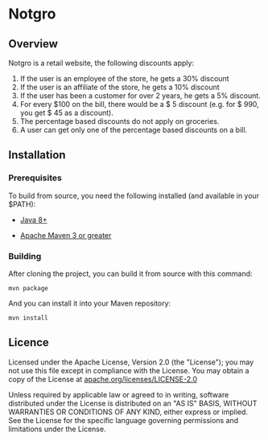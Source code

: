 # Notgro

## Overview
Notgro is a retail website, the following discounts apply:

1. If the user is an employee of the store, he gets a 30% discount
2. If the user is an affiliate of the store, he gets a 10% discount
3. If the user has been a customer for over 2 years, he gets a 5% discount.
4. For every $100 on the bill, there would be a $ 5 discount (e.g. for $ 990, you get $ 45 as a discount).
5. The percentage based discounts do not apply on groceries.
6. A user can get only one of the percentage based discounts on a bill.

## Installation

### Prerequisites
To build from source, you need the following installed (and available in your $PATH):

* [Java 8+](http://java.oracle.com)

* [Apache Maven 3 or greater](http://maven.apache.org/)

### Building
After cloning the project, you can build it from source with this command:
```
mvn package
```
And you can install it into your Maven repository:
```
mvn install
```

## Licence
Licensed under the Apache License, Version 2.0 (the "License");
you may not use this file except in compliance with the License.
You may obtain a copy of the License at [apache.org/licenses/LICENSE-2.0](http://www.apache.org/licenses/LICENSE-2.0)

Unless required by applicable law or agreed to in writing, software
distributed under the License is distributed on an "AS IS" BASIS,
WITHOUT WARRANTIES OR CONDITIONS OF ANY KIND, either express or implied.
See the License for the specific language governing permissions and
limitations under the License.